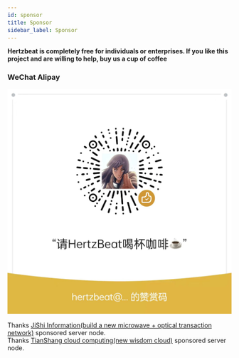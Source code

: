 ```yaml
---
id: sponsor  
title: Sponsor    
sidebar_label: Sponsor     
---
```



**Hertzbeat is completely free for individuals or enterprises. If you like this project and are willing to help, buy us a cup of coffee**      

### WeChat Alipay  

![wechat-alipay](/img/docs/pay.png)          


Thanks [JiShi Information(build a new microwave + optical transaction network)](https://www.flarespeed.com) sponsored server node.        
Thanks [TianShang cloud computing(new wisdom cloud)](https://www.tsyvps.com/aff/BZBEGYLX) sponsored server node.





